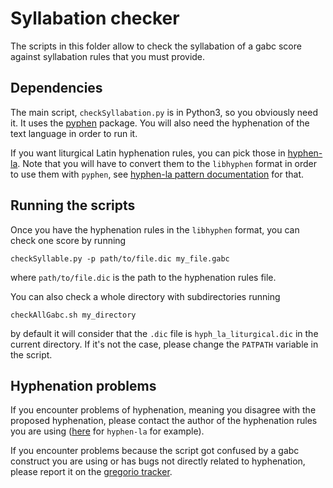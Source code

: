 # Syllabation checker

The scripts in this folder allow to check the syllabation of a gabc score against syllabation rules that you must provide.

## Dependencies

The main script, `checkSyllabation.py` is in Python3, so you obviously need it. It uses the [pyphen](http://pyphen.org/) package. You will also need the hyphenation of the text language in order to run it.

If you want liturgical Latin hyphenation rules, you can pick those in [hyphen-la](https://github.com/gregorio-project/hyphen-la). Note that you will have to convert them to the `libhyphen` format in order to use them with `pyphen`, see [hyphen-la pattern documentation](https://github.com/gregorio-project/hyphen-la/tree/master/patterns#converting-to-libhyphen-format) for that.

## Running the scripts

Once you have the hyphenation rules in the `libhyphen` format, you can check one score by running

```
checkSyllable.py -p path/to/file.dic my_file.gabc
```

where `path/to/file.dic` is the path to the hyphenation rules file.

You can also check a whole directory with subdirectories running

```
checkAllGabc.sh my_directory
```

by default it will consider that the `.dic` file is `hyph_la_liturgical.dic` in the current directory. If it's not the case, please change the `PATPATH` variable in the script.

## Hyphenation problems

If you encounter problems of hyphenation, meaning you disagree with the proposed hyphenation, please contact the author of the hyphenation rules you are using ([here](https://github.com/gregorio-project/hyphen-la/issues) for `hyphen-la` for example).

If you encounter problems because the script got confused by a gabc construct you are using or has bugs not directly related to hyphenation, please report it on the [gregorio tracker](https://github.com/gregorio-project/gregorio/issues).
